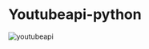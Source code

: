 # Youtubeapi-python
![youtubeapi](https://user-images.githubusercontent.com/98400928/158781356-0546dcf5-37d6-459a-980e-1c4c3a8c9e18.png)
